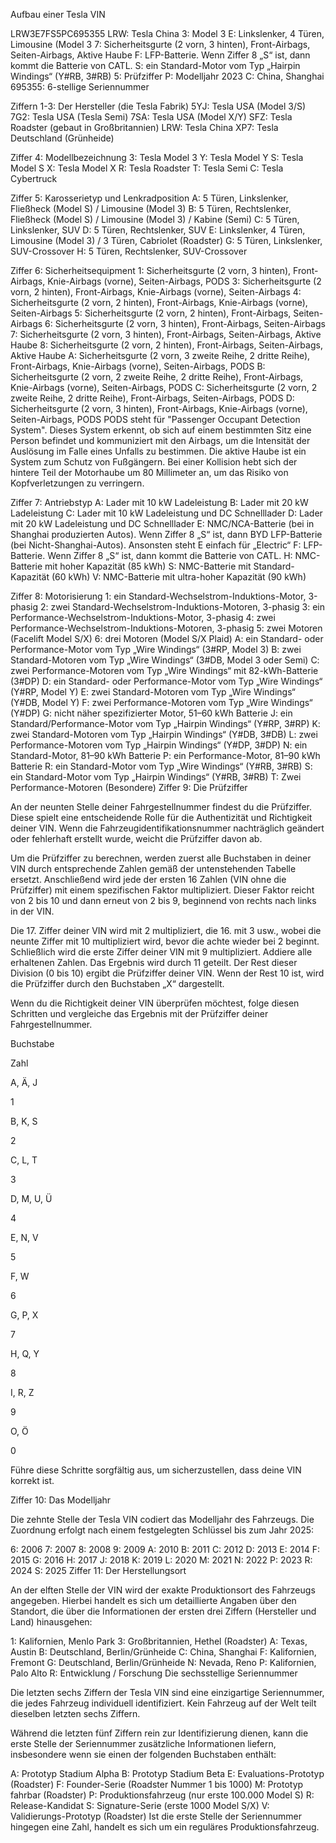Aufbau einer Tesla VIN

LRW3E7FS5PC695355
LRW: Tesla China
   3: Model 3
    E: Linkslenker, 4 Türen, Limousine (Model 3
     7: Sicherheitsgurte (2 vorn, 3 hinten), Front-Airbags, Seiten-Airbags, Aktive Haube
      F: LFP-Batterie. Wenn Ziffer 8 „S“ ist, dann kommt die Batterie von CATL.
       S: ein Standard-Motor vom Typ „Hairpin Windings“ (Y#RB, 3#RB)
        5: Prüfziffer
         P: Modelljahr 2023
          C: China, Shanghai
           695355: 6-stellige Seriennummer

Ziffern 1-3: Der Hersteller (die Tesla Fabrik)
5YJ: Tesla USA (Model 3/S)
7G2: Tesla USA (Tesla Semi)
7SA: Tesla USA (Model X/Y)
SFZ: Tesla Roadster (gebaut in Großbritannien)
LRW: Tesla China
XP7: Tesla Deutschland (Grünheide)

Ziffer 4: Modellbezeichnung
3: Tesla Model 3
Y: Tesla Model Y
S: Tesla Model S
X: Tesla Model X
R: Tesla Roadster
T: Tesla Semi
C: Tesla Cybertruck

Ziffer 5: Karosserietyp und Lenkradposition
A: 5 Türen, Linkslenker, Fließheck (Model S) / Limousine (Model 3)
B: 5 Türen, Rechtslenker, Fließheck (Model S) / Limousine (Model 3) / Kabine (Semi)
C: 5 Türen, Linkslenker, SUV
D: 5 Türen, Rechtslenker, SUV
E: Linkslenker, 4 Türen, Limousine (Model 3) / 3 Türen, Cabriolet (Roadster)
G: 5 Türen, Linkslenker, SUV-Crossover
H: 5 Türen, Rechtslenker, SUV-Crossover

Ziffer 6: Sicherheitsequipment
1: Sicherheitsgurte (2 vorn, 3 hinten), Front-Airbags, Knie-Airbags (vorne), Seiten-Airbags, PODS
3: Sicherheitsgurte (2 vorn, 2 hinten), Front-Airbags, Knie-Airbags (vorne), Seiten-Airbags
4: Sicherheitsgurte (2 vorn, 2 hinten), Front-Airbags, Knie-Airbags (vorne), Seiten-Airbags
5: Sicherheitsgurte (2 vorn, 2 hinten), Front-Airbags, Seiten-Airbags
6: Sicherheitsgurte (2 vorn, 3 hinten), Front-Airbags, Seiten-Airbags
7: Sicherheitsgurte (2 vorn, 3 hinten), Front-Airbags, Seiten-Airbags, Aktive Haube
8: Sicherheitsgurte (2 vorn, 2 hinten), Front-Airbags, Seiten-Airbags, Aktive Haube
A: Sicherheitsgurte (2 vorn, 3 zweite Reihe, 2 dritte Reihe), Front-Airbags, Knie-Airbags (vorne), Seiten-Airbags, PODS
B: Sicherheitsgurte (2 vorn, 2 zweite Reihe, 2 dritte Reihe), Front-Airbags, Knie-Airbags (vorne), Seiten-Airbags, PODS
C: Sicherheitsgurte (2 vorn, 2 zweite Reihe, 2 dritte Reihe), Front-Airbags, Seiten-Airbags, PODS
D: Sicherheitsgurte (2 vorn, 3 hinten), Front-Airbags, Knie-Airbags (vorne), Seiten-Airbags, PODS
PODS steht für "Passenger Occupant Detection System". Dieses System erkennt, ob sich auf einem bestimmten Sitz eine Person befindet und kommuniziert mit den Airbags, um die Intensität der Auslösung im Falle eines Unfalls zu bestimmen. Die aktive Haube ist ein System zum Schutz von Fußgängern. Bei einer Kollision hebt sich der hintere Teil der Motorhaube um 80 Millimeter an, um das Risiko von Kopfverletzungen zu verringern.

Ziffer 7: Antriebstyp
A: Lader mit 10 kW Ladeleistung
B: Lader mit 20 kW Ladeleistung
C: Lader mit 10 kW Ladeleistung und DC Schnelllader
D: Lader mit 20 kW Ladeleistung und DC Schnelllader
E: NMC/NCA-Batterie (bei in Shanghai produzierten Autos). Wenn Ziffer 8 „S“ ist, dann BYD LFP-Batterie (bei Nicht-Shanghai-Autos). Ansonsten steht E einfach für „Electric“
F: LFP-Batterie. Wenn Ziffer 8 „S“ ist, dann kommt die Batterie von CATL.
H: NMC-Batterie mit hoher Kapazität (85 kWh)
S: NMC-Batterie mit Standard-Kapazität (60 kWh)
V: NMC-Batterie mit ultra-hoher Kapazität (90 kWh)

Ziffer 8: Motorisierung
1: ein Standard-Wechselstrom-Induktions-Motor, 3-phasig
2: zwei Standard-Wechselstrom-Induktions-Motoren, 3-phasig
3: ein Performance-Wechselstrom-Induktions-Motor, 3-phasig
4: zwei Performance-Wechselstrom-Induktions-Motoren, 3-phasig
5: zwei Motoren (Facelift Model S/X)
6: drei Motoren (Model S/X Plaid)
A: ein Standard- oder Performance-Motor vom Typ „Wire Windings“ (3#RP, Model 3)
B: zwei Standard-Motoren vom Typ „Wire Windings“ (3#DB, Model 3 oder Semi)
C: zwei Performance-Motoren vom Typ „Wire Windings“ mit 82-kWh-Batterie (3#DP)
D: ein Standard- oder Performance-Motor vom Typ „Wire Windings“ (Y#RP, Model Y)
E: zwei Standard-Motoren vom Typ „Wire Windings“ (Y#DB, Model Y)
F: zwei Performance-Motoren vom Typ „Wire Windings“ (Y#DP)
G: nicht näher spezifizierter Motor, 51–60 kWh Batterie
J: ein Standard/Performance-Motor vom Typ „Hairpin Windings“ (Y#RP, 3#RP)
K: zwei Standard-Motoren vom Typ „Hairpin Windings“ (Y#DB, 3#DB)
L: zwei Performance-Motoren vom Typ „Hairpin Windings“ (Y#DP, 3#DP)
N: ein Standard-Motor, 81–90 kWh Batterie
P: ein Performance-Motor, 81–90 kWh Batterie
R: ein Standard-Motor vom Typ „Wire Windings“ (Y#RB, 3#RB)
S: ein Standard-Motor vom Typ „Hairpin Windings“ (Y#RB, 3#RB)
T: Zwei Performance-Motoren
(Besondere) Ziffer 9: Die Prüfziffer

An der neunten Stelle deiner Fahrgestellnummer findest du die Prüfziffer. Diese spielt eine entscheidende Rolle für die Authentizität und Richtigkeit deiner VIN. Wenn die Fahrzeugidentifikationsnummer nachträglich geändert oder fehlerhaft erstellt wurde, weicht die Prüfziffer davon ab.

Um die Prüfziffer zu berechnen, werden zuerst alle Buchstaben in deiner VIN durch entsprechende Zahlen gemäß der untenstehenden Tabelle ersetzt. Anschließend wird jede der ersten 16 Zahlen (VIN ohne die Prüfziffer) mit einem spezifischen Faktor multipliziert. Dieser Faktor reicht von 2 bis 10 und dann erneut von 2 bis 9, beginnend von rechts nach links in der VIN.

Die 17. Ziffer deiner VIN wird mit 2 multipliziert, die 16. mit 3 usw., wobei die neunte Ziffer mit 10 multipliziert wird, bevor die achte wieder bei 2 beginnt. Schließlich wird die erste Ziffer deiner VIN mit 9 multipliziert. Addiere alle erhaltenen Zahlen. Das Ergebnis wird durch 11 geteilt. Der Rest dieser Division (0 bis 10) ergibt die Prüfziffer deiner VIN. Wenn der Rest 10 ist, wird die Prüfziffer durch den Buchstaben „X“ dargestellt.

Wenn du die Richtigkeit deiner VIN überprüfen möchtest, folge diesen Schritten und vergleiche das Ergebnis mit der Prüfziffer deiner Fahrgestellnummer.

Buchstabe

Zahl

A, Ä, J

1

B, K, S

2

C, L, T

3

D, M, U, Ü

4

E, N, V

5

F, W

6

G, P, X

7

H, Q, Y

8

I, R, Z

9

O, Ö

0

Führe diese Schritte sorgfältig aus, um sicherzustellen, dass deine VIN korrekt ist.

Ziffer 10: Das Modelljahr

Die zehnte Stelle der Tesla VIN codiert das Modelljahr des Fahrzeugs. Die Zuordnung erfolgt nach einem festgelegten Schlüssel bis zum Jahr 2025:

6: 2006
7: 2007
8: 2008
9: 2009
A: 2010
B: 2011
C: 2012
D: 2013
E: 2014
F: 2015
G: 2016
H: 2017
J: 2018
K: 2019
L: 2020
M: 2021
N: 2022
P: 2023
R: 2024
S: 2025
Ziffer 11: Der Herstellungsort

An der elften Stelle der VIN wird der exakte Produktionsort des Fahrzeugs angegeben. Hierbei handelt es sich um detaillierte Angaben über den Standort, die über die Informationen der ersten drei Ziffern (Hersteller und Land) hinausgehen:

1: Kalifornien, Menlo Park
3: Großbritannien, Hethel (Roadster)
A: Texas, Austin
B: Deutschland, Berlin/Grünheide
C: China, Shanghai
F: Kalifornien, Fremont
G: Deutschland, Berlin/Grünheide
N: Nevada, Reno
P: Kalifornien, Palo Alto
R: Entwicklung / Forschung
Die sechsstellige Seriennummer

Die letzten sechs Ziffern der Tesla VIN sind eine einzigartige Seriennummer, die jedes Fahrzeug individuell identifiziert. Kein Fahrzeug auf der Welt teilt dieselben letzten sechs Ziffern.

Während die letzten fünf Ziffern rein zur Identifizierung dienen, kann die erste Stelle der Seriennummer zusätzliche Informationen liefern, insbesondere wenn sie einen der folgenden Buchstaben enthält:

A: Prototyp Stadium Alpha
B: Prototyp Stadium Beta
E: Evaluations-Prototyp (Roadster)
F: Founder-Serie (Roadster Nummer 1 bis 1000)
M: Prototyp fahrbar (Roadster)
P: Produktionsfahrzeug (nur erste 100.000 Model S)
R: Release-Kandidat
S: Signature-Serie (erste 1000 Model S/X)
V: Validierungs-Prototyp (Roadster)
Ist die erste Stelle der Seriennummer hingegen eine Zahl, handelt es sich um ein reguläres Produktionsfahrzeug.